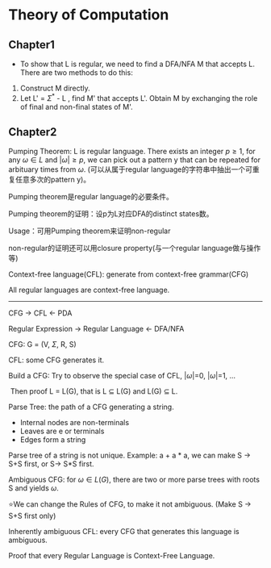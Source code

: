 # Theory of Computation

## Chapter1

- To show that L is regular, we need to find a DFA/NFA M that accepts L. There are two methods to do this:

1. Construct M directly.
2. Let L' = $\Sigma^*$ - L , find M' that accepts L'. Obtain M by exchanging the role of final and non-final states of M'.


## Chapter2
Pumping Theorem: L is regular language. There exists an integer $p \geq1$, for any  $\omega \in L$ and $|\omega|\geq p$, we can pick out a pattern y that can be repeated for arbituary times from $\omega$. (可以从属于regular language的字符串中抽出一个可重复任意多次的pattern y)。

Pumping theorem是regular language的必要条件。

Pumping theorem的证明：设p为L对应DFA的distinct states数。

Usage：可用Pumping theorem来证明non-regular

non-regular的证明还可以用closure property(与一个regular language做与操作等)



Context-free language(CFL): generate from context-free grammar(CFG) 

All regular languages are context-free language.

----------------------------------------------------------------------------------



CFG -> CFL <- PDA

Regular Expression -> Regular Language <- DFA/NFA



CFG: G = (V, $\Sigma$, R, S)

CFL: some CFG generates it.

Build a CFG: Try to observe the special case of CFL, |$\omega$|=0, |$\omega$|=1, ...

​	Then proof L = L(G), that is L $\subseteq$ L(G) and L(G) $\subseteq$ L.

Parse Tree: the path of a CFG generating a string.

- Internal nodes are non-terminals
- Leaves are e or terminals
- Edges form a string

Parse tree of a string is not unique. Example: a + a * a, we can make S -> S+S first, or S-> S*S first.

Ambiguous CFG: for $\omega \in L(G)$, there are two or more parse trees with roots S and yields $\omega$.

⭐We can change the Rules of CFG, to make it not ambiguous. (Make S -> S+S first only)

Inherently ambiguous CFL: every CFG that generates this language is ambiguous.



Proof that every Regular Language is Context-Free Language.

